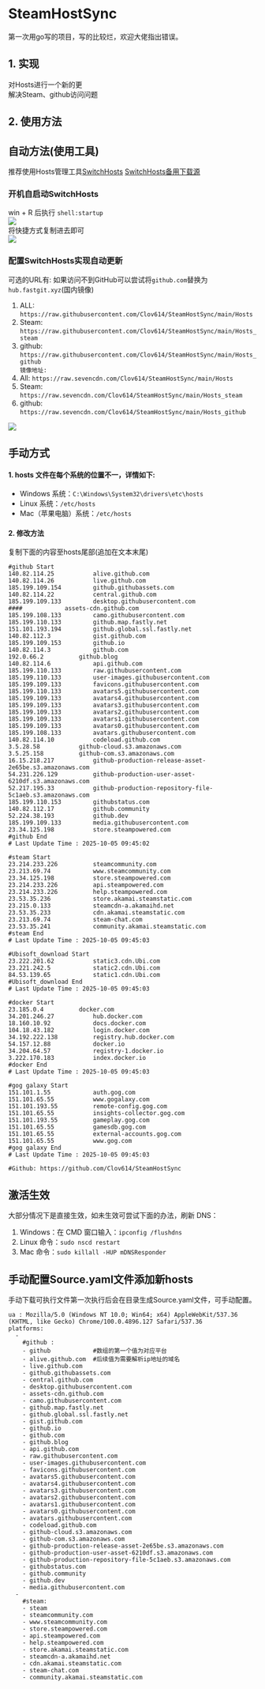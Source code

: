 # SteamHostSync
第一次用go写的项目，写的比较烂，欢迎大佬指出错误。

## 1. 实现
对Hosts进行一个新的更  
解决Steam、github访问问题

## 2. 使用方法
## 自动方法(使用工具)
推荐使用Hosts管理工具[SwitchHosts](https://github.com/oldj/SwitchHosts) 
[SwitchHosts备用下载源](https://nas.iaimi.info/s/nT5pb8jMQp32QwB)
### 开机自启动SwitchHosts
win + R 后执行 `shell:startup`    
![](/img/1.png)  
将快捷方式复制进去即可  
![](/img/2.png)  
### 配置SwitchHosts实现自动更新  
可选的URL有:
如果访问不到GitHub可以尝试将`github.com`替换为`hub.fastgit.xyz`(国内镜像)
1. ALL: `https://raw.githubusercontent.com/Clov614/SteamHostSync/main/Hosts`  
2. Steam: `https://raw.githubusercontent.com/Clov614/SteamHostSync/main/Hosts_steam`  
3. github: `https://raw.githubusercontent.com/Clov614/SteamHostSync/main/Hosts_github`    
`镜像地址:`
4. All: `https://raw.sevencdn.com/Clov614/SteamHostSync/main/Hosts`  
5. Steam: `https://raw.sevencdn.com/Clov614/SteamHostSync/main/Hosts_steam`  
6. github: `https://raw.sevencdn.com/Clov614/SteamHostSync/main/Hosts_github`  

![](/img/3.png)

## 手动方式
#### 1. hosts 文件在每个系统的位置不一，详情如下:
- Windows 系统：`C:\Windows\System32\drivers\etc\hosts`
- Linux 系统：`/etc/hosts`
- Mac（苹果电脑）系统：`/etc/hosts`

#### 2. 修改方法
复制下面的内容至hosts尾部(追加在文本末尾)

```
#github Start
140.82.114.25			alive.github.com
140.82.114.26			live.github.com
185.199.109.154			github.githubassets.com
140.82.114.22			central.github.com
185.199.109.133			desktop.githubusercontent.com
####			assets-cdn.github.com
185.199.108.133			camo.githubusercontent.com
185.199.110.133			github.map.fastly.net
151.101.193.194			github.global.ssl.fastly.net
140.82.112.3			gist.github.com
185.199.109.153			github.io
140.82.114.3			github.com
192.0.66.2			github.blog
140.82.114.6			api.github.com
185.199.110.133			raw.githubusercontent.com
185.199.110.133			user-images.githubusercontent.com
185.199.109.133			favicons.githubusercontent.com
185.199.110.133			avatars5.githubusercontent.com
185.199.109.133			avatars4.githubusercontent.com
185.199.109.133			avatars3.githubusercontent.com
185.199.109.133			avatars2.githubusercontent.com
185.199.109.133			avatars1.githubusercontent.com
185.199.109.133			avatars0.githubusercontent.com
185.199.108.133			avatars.githubusercontent.com
140.82.114.10			codeload.github.com
3.5.28.58			github-cloud.s3.amazonaws.com
3.5.25.158			github-com.s3.amazonaws.com
16.15.218.217			github-production-release-asset-2e65be.s3.amazonaws.com
54.231.226.129			github-production-user-asset-6210df.s3.amazonaws.com
52.217.195.33			github-production-repository-file-5c1aeb.s3.amazonaws.com
185.199.110.153			githubstatus.com
140.82.112.17			github.community
52.224.38.193			github.dev
185.199.109.133			media.githubusercontent.com
23.34.125.198			store.steampowered.com
#github End
# Last Update Time : 2025-10-05 09:45:02 

#steam Start
23.214.233.226			steamcommunity.com
23.213.69.74			www.steamcommunity.com
23.34.125.198			store.steampowered.com
23.214.233.226			api.steampowered.com
23.214.233.226			help.steampowered.com
23.53.35.236			store.akamai.steamstatic.com
23.215.0.133			steamcdn-a.akamaihd.net
23.53.35.233			cdn.akamai.steamstatic.com
23.213.69.74			steam-chat.com
23.53.35.241			community.akamai.steamstatic.com
#steam End
# Last Update Time : 2025-10-05 09:45:03 

#Ubisoft_download Start
23.222.201.62			static3.cdn.Ubi.com
23.221.242.5			static2.cdn.Ubi.com
84.53.139.65			static1.cdn.Ubi.com
#Ubisoft_download End
# Last Update Time : 2025-10-05 09:45:03 

#docker Start
23.185.0.4			docker.com
34.201.246.27			hub.docker.com
18.160.10.92			docs.docker.com
104.18.43.182			login.docker.com
34.192.222.138			registry.hub.docker.com
54.157.12.88			docker.io
34.204.64.57			registry-1.docker.io
3.222.170.183			index.docker.io
#docker End
# Last Update Time : 2025-10-05 09:45:03 

#gog galaxy Start
151.101.1.55			auth.gog.com
151.101.65.55			www.gogalaxy.com
151.101.193.55			remote-config.gog.com
151.101.65.55			insights-collector.gog.com
151.101.193.55			gameplay.gog.com
151.101.65.55			gamesdb.gog.com
151.101.65.55			external-accounts.gog.com
151.101.65.55			www.gog.com
#gog galaxy End
# Last Update Time : 2025-10-05 09:45:03 

#Github: https://github.com/Clov614/SteamHostSync

```

## 激活生效
大部分情况下是直接生效，如未生效可尝试下面的办法，刷新 DNS：
1. Windows：在 CMD 窗口输入：`ipconfig /flushdns`
2. Linux 命令：`sudo nscd restart`
3. Mac 命令：`sudo killall -HUP mDNSResponder`  

## 手动配置Source.yaml文件添加新hosts  
手动下载可执行文件第一次执行后会在目录生成Source.yaml文件，可手动配置。  

```
ua : Mozilla/5.0 (Windows NT 10.0; Win64; x64) AppleWebKit/537.36 (KHTML, like Gecko) Chrome/100.0.4896.127 Safari/537.36
platforms:
  -
    #github :
    - github            #数组的第一个值为对应平台
    - alive.github.com  #后续值为需要解析ip地址的域名
    - live.github.com
    - github.githubassets.com
    - central.github.com
    - desktop.githubusercontent.com
    - assets-cdn.github.com
    - camo.githubusercontent.com
    - github.map.fastly.net
    - github.global.ssl.fastly.net
    - gist.github.com
    - github.io
    - github.com
    - github.blog
    - api.github.com
    - raw.githubusercontent.com
    - user-images.githubusercontent.com
    - favicons.githubusercontent.com
    - avatars5.githubusercontent.com
    - avatars4.githubusercontent.com
    - avatars3.githubusercontent.com
    - avatars2.githubusercontent.com
    - avatars1.githubusercontent.com
    - avatars0.githubusercontent.com
    - avatars.githubusercontent.com
    - codeload.github.com
    - github-cloud.s3.amazonaws.com
    - github-com.s3.amazonaws.com
    - github-production-release-asset-2e65be.s3.amazonaws.com
    - github-production-user-asset-6210df.s3.amazonaws.com
    - github-production-repository-file-5c1aeb.s3.amazonaws.com
    - githubstatus.com
    - github.community
    - github.dev
    - media.githubusercontent.com
  -
    #steam:
    - steam
    - steamcommunity.com
    - www.steamcommunity.com
    - store.steampowered.com
    - api.steampowered.com
    - help.steampowered.com
    - store.akamai.steamstatic.com
    - steamcdn-a.akamaihd.net
    - cdn.akamai.steamstatic.com
    - steam-chat.com
    - community.akamai.steamstatic.com
```
